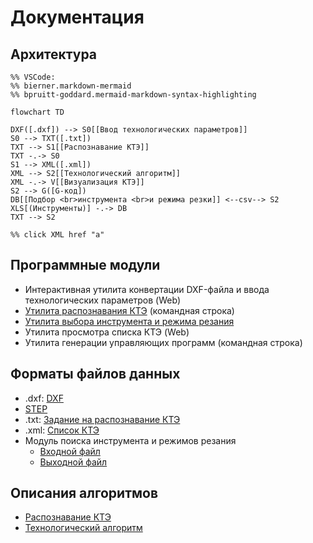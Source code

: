 # Документация

## Архитектура

```mermaid
%% VSCode:
%% bierner.markdown-mermaid
%% bpruitt-goddard.mermaid-markdown-syntax-highlighting

flowchart TD

DXF([.dxf]) --> S0[[Ввод технологических параметров]]
S0 --> TXT([.txt])
TXT --> S1[[Распознавание КТЭ]]
TXT -.-> S0
S1 --> XML([.xml])
XML --> S2[[Технологический алгоритм]]
XML -.-> V[[Визуализация КТЭ]]
S2 --> G([G-код])
DB[[Подбор <br>инструмента <br>и режима резки]] <--csv--> S2
XLS[(Инструменты)] -.-> DB
TXT --> S2

%% click XML href "a"

```

## Программные модули
+ Интерактивная утилита конвертации DXF-файла и ввода технологических параметров (Web)
+ [Утилита распознавания КТЭ](cpp/) (командная строка)
+ [Утилита выбора инструмента и режима резания](tooling/)
+ Утилита просмотра списка КТЭ (Web)
+ Утилита генерации управляющих программ (командная строка)

## Форматы файлов данных
+ .dxf: [DXF]
+ [STEP]
+ .txt: [Задание на распознавание КТЭ][txt]
+ .xml: [Список КТЭ][kte]
+ Модуль поиска инструмента и режимов резания
  - [Входной файл](tooling/in.md)
  - [Выходной файл](tooling/out.md)

[DXF]: http://images.autodesk.com/adsk/files/autocad_2012_pdf_dxf-reference_enu.pdf
[STEP]: https://www.loc.gov/preservation/digital/formats/fdd/fdd000448.shtml
[txt]: rec/input.md
[kte]: rec/RecognitionResultFileFormat.docx

## Описания алгоритмов

- [Распознавание КТЭ](rec)
- [Технологический алгоритм](lathe)
